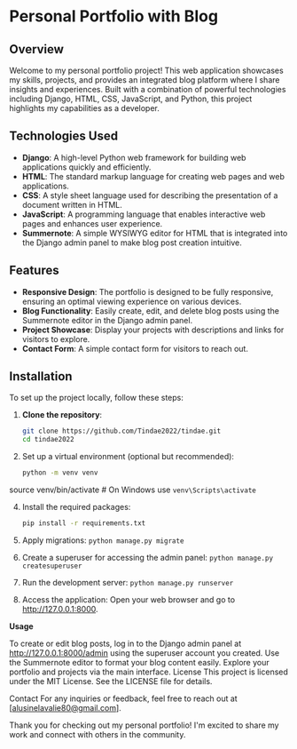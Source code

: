 # Personal Portfolio with Blog  

## Overview  

Welcome to my personal portfolio project! This web application showcases my skills, projects, and provides an integrated blog platform where I share insights and experiences. Built with a combination of powerful technologies including Django, HTML, CSS, JavaScript, and Python, this project highlights my capabilities as a developer.  

## Technologies Used  

- **Django**: A high-level Python web framework for building web applications quickly and efficiently.  
- **HTML**: The standard markup language for creating web pages and web applications.  
- **CSS**: A style sheet language used for describing the presentation of a document written in HTML.  
- **JavaScript**: A programming language that enables interactive web pages and enhances user experience.  
- **Summernote**: A simple WYSIWYG editor for HTML that is integrated into the Django admin panel to make blog post creation intuitive.  

## Features  

- **Responsive Design**: The portfolio is designed to be fully responsive, ensuring an optimal viewing experience on various devices.  
- **Blog Functionality**: Easily create, edit, and delete blog posts using the Summernote editor in the Django admin panel.  
- **Project Showcase**: Display your projects with descriptions and links for visitors to explore.  
- **Contact Form**: A simple contact form for visitors to reach out.  

## Installation  

To set up the project locally, follow these steps:  

1. **Clone the repository**:  

   ```bash  
   git clone https://github.com/Tindae2022/tindae.git  
   cd tindae2022
2. Set up a virtual environment (optional but recommended):
    ```bash  
   python -m venv venv  
source venv/bin/activate  # On Windows use `venv\Scripts\activate`


4. Install the required packages:
   ```bash
   pip install -r requirements.txt

6. Apply migrations:
``` python manage.py migrate ```
8. Create a superuser for accessing the admin panel:
```python manage.py createsuperuser```
9. Run the development server:
```python manage.py runserver```

10. Access the application: Open your web browser and go to http://127.0.0.1:8000.

**Usage**

To create or edit blog posts, log in to the Django admin panel at http://127.0.0.1:8000/admin using the superuser account you created.
Use the Summernote editor to format your blog content easily.
Explore your portfolio and projects via the main interface.
License
This project is licensed under the MIT License. See the LICENSE file for details.

Contact
For any inquiries or feedback, feel free to reach out at [alusinelavalie80@gmail.com].

Thank you for checking out my personal portfolio! I'm excited to share my work and connect with others in the community.

   
